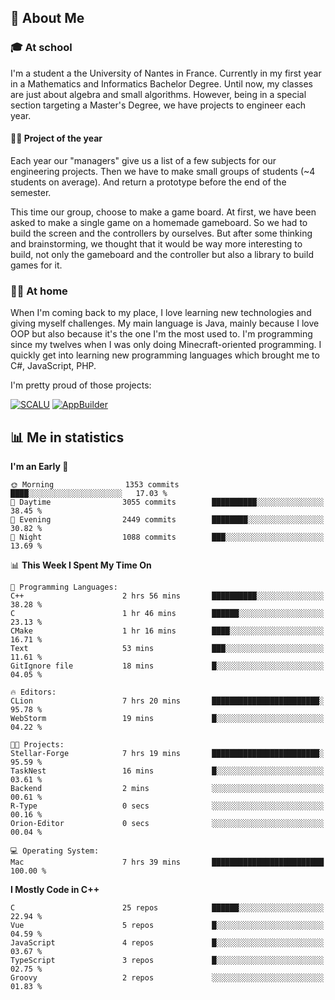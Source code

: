 ## 👀 About Me

### 🎓 At school

I'm a student a the University of Nantes in France. Currently in my first year in a Mathematics and Informatics Bachelor Degree. Until now, my classes are just about algebra and small algorithms. However, being in a special section targeting a Master's Degree, we have projects to engineer each year. 

#### 🔧🔬 Project of the year

Each year our "managers" give us a list of a few subjects for our engineering projects. Then we have to make small groups of students (~4 students on average). And return a prototype before the end of the semester.

This time our group, choose to make a game board. At first, we have been asked to make a single game on a homemade gameboard. So we had to build the screen and the controllers by ourselves. 
But after some thinking and brainstorming, we thought that it would be way more interesting to build, not only the gameboard and the controller but also a library to build games for it.

### 👨‍💻 At home

When I'm coming back to my place, I love learning new technologies and giving myself challenges. My main language is Java, mainly because I love OOP but also because it's the one I'm the most used to. I'm programming since my twelves when I was only doing Minecraft-oriented programming.  I quickly get into learning new programming languages which brought me to C#, JavaScript, PHP. 

I'm pretty proud of those projects:

[![SCALU](https://github-readme-stats.vercel.app/api/pin?username=renardfute&repo=SCALU)](https://github.com/renardfute/scalu)
[![AppBuilder](https://github-readme-stats.vercel.app/api/pin?username=pulsedev2&repo=AppBuilder)](https://github.com/pulsedev2/AppBuilder)

## 📊 Me in statistics
<!--START_SECTION:waka-->
**I'm an Early 🐤** 

```text
🌞 Morning                1353 commits        ████░░░░░░░░░░░░░░░░░░░░░   17.03 % 
🌆 Daytime                3055 commits        ██████████░░░░░░░░░░░░░░░   38.45 % 
🌃 Evening                2449 commits        ████████░░░░░░░░░░░░░░░░░   30.82 % 
🌙 Night                  1088 commits        ███░░░░░░░░░░░░░░░░░░░░░░   13.69 % 
```


📊 **This Week I Spent My Time On** 

```text
💬 Programming Languages: 
C++                      2 hrs 56 mins       ██████████░░░░░░░░░░░░░░░   38.28 % 
C                        1 hr 46 mins        ██████░░░░░░░░░░░░░░░░░░░   23.13 % 
CMake                    1 hr 16 mins        ████░░░░░░░░░░░░░░░░░░░░░   16.71 % 
Text                     53 mins             ███░░░░░░░░░░░░░░░░░░░░░░   11.61 % 
GitIgnore file           18 mins             █░░░░░░░░░░░░░░░░░░░░░░░░   04.05 % 

🔥 Editors: 
CLion                    7 hrs 20 mins       ████████████████████████░   95.78 % 
WebStorm                 19 mins             █░░░░░░░░░░░░░░░░░░░░░░░░   04.22 % 

🐱‍💻 Projects: 
Stellar-Forge            7 hrs 19 mins       ████████████████████████░   95.59 % 
TaskNest                 16 mins             █░░░░░░░░░░░░░░░░░░░░░░░░   03.61 % 
Backend                  2 mins              ░░░░░░░░░░░░░░░░░░░░░░░░░   00.61 % 
R-Type                   0 secs              ░░░░░░░░░░░░░░░░░░░░░░░░░   00.16 % 
Orion-Editor             0 secs              ░░░░░░░░░░░░░░░░░░░░░░░░░   00.04 % 

💻 Operating System: 
Mac                      7 hrs 39 mins       █████████████████████████   100.00 % 
```

**I Mostly Code in C++** 

```text
C                        25 repos            ██████░░░░░░░░░░░░░░░░░░░   22.94 % 
Vue                      5 repos             █░░░░░░░░░░░░░░░░░░░░░░░░   04.59 % 
JavaScript               4 repos             █░░░░░░░░░░░░░░░░░░░░░░░░   03.67 % 
TypeScript               3 repos             █░░░░░░░░░░░░░░░░░░░░░░░░   02.75 % 
Groovy                   2 repos             ░░░░░░░░░░░░░░░░░░░░░░░░░   01.83 % 
```




<!--END_SECTION:waka-->
